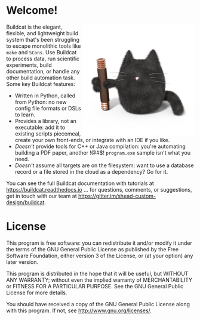 # Welcome!

<img src="artwork/buildcat.png" width="300" style="float:right"/>

Buildcat is the elegant, flexible, and lightweight build system that's
been struggling to escape monolithic tools like `make` and `SCons`.
Use Buildcat to process data, run scientific experiments, build documentation,
or handle any other build automation task.  Some key Buildcat features:

* Written in Python, called from Python: no new config file formats or DSLs to learn.
* Provides a library, not an executable: add it to existing scripts piecemeal, create your own front-ends, or integrate with an IDE if you like.
* *Doesn't* provide tools for C++ or Java compilation: you're automating building a PDF paper, another !@#$! `program.exe` sample isn't what you need.
* *Doesn't* assume all targets are on the filesystem: want to use a database record or a file stored in the cloud as a dependency?  Go for it.

You can see the full Buildcat documentation with tutorials at
https://buildcat.readthedocs.io ... for questions, comments, or suggestions, get
in touch with our team at https://gitter.im/shead-custom-design/buildcat.

License
=======

This program is free software: you can redistribute it and/or modify
it under the terms of the GNU General Public License as published by
the Free Software Foundation, either version 3 of the License, or
(at your option) any later version.

This program is distributed in the hope that it will be useful,
but WITHOUT ANY WARRANTY; without even the implied warranty of
MERCHANTABILITY or FITNESS FOR A PARTICULAR PURPOSE.  See the
GNU General Public License for more details.

You should have received a copy of the GNU General Public License
along with this program.  If not, see <http://www.gnu.org/licenses/>.

